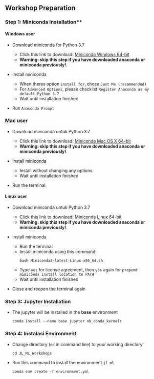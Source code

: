 ## Workshop Preparation

### Step 1:  Miniconda Installation**

#### **Windows user**
- Download miniconda for Python 3.7
    - Click this link to download: [Miniconda Windows 64-bit](https://repo.anaconda.com/miniconda/Miniconda3-latest-Windows-x86_64.exe)
    - **Warning: skip this step if you have downloaded anaconda or miniconda previously!**.

- Install miniconda
    - When theres option `install for`, chose `Just Me (recommended)`
    - For `Advanced Options`, please checklist `Register Anaconda as my default Python 3.7`
    - Wait until installation finished

- Run `Anaconda Prompt`

### **Mac user**
- Download miniconda untuk Python 3.7
    - Click this link to download: [Miniconda Mac OS X 64-bit](https://repo.anaconda.com/miniconda/Miniconda3-latest-MacOSX-x86_64.pkg)
    - **Warning: skip this step if you have downloaded anaconda or miniconda previously!**.

- Install miniconda
    - Install without changing any options
    - Wait until installation finished

- Run the terminal

#### **Linux user**
- Download miniconda untuk Python 3.7
    - Click this link to download: [Miniconda Linux 64-bit](https://repo.anaconda.com/miniconda/Miniconda3-latest-Linux-x86_64.sh)
    - **Warning: skip this step if you have downloaded anaconda or miniconda previously!**.
    
- Install miniconda
    - Run the terminal
    - Install miniconda using this command
        ```
        bash Miniconda3-latest-Linux-x86_64.sh
        ```
    - Type `yes` for license agreement, then `yes` again for `prepend miniconda install location to PATH`
    - Wait until installation finished
    
- Close and reopen the terminal again

### Step 3: Jupyter Installation
- The jupyter will be installed in the **base** environment
    ```
    conda install --name base jupyter nb_conda_kernels
    ```

### Step 4: Instalasi Environment
- Change directory (`cd` in command line) to your working directory
    ```
    cd JL_ML_Workshops
    ```
- Run this command to install the environment `jl_ml`
    ```
    conda env create -f environment.yml
    ```